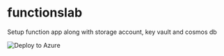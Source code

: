 # functionslab
Setup function app along with storage account, key vault and cosmos db

![Deploy to Azure](https://aka.ms/deploytoazurebutton)
